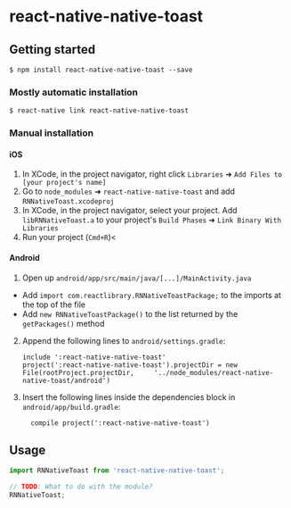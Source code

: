 
# react-native-native-toast

## Getting started

`$ npm install react-native-native-toast --save`

### Mostly automatic installation

`$ react-native link react-native-native-toast`

### Manual installation


#### iOS

1. In XCode, in the project navigator, right click `Libraries` ➜ `Add Files to [your project's name]`
2. Go to `node_modules` ➜ `react-native-native-toast` and add `RNNativeToast.xcodeproj`
3. In XCode, in the project navigator, select your project. Add `libRNNativeToast.a` to your project's `Build Phases` ➜ `Link Binary With Libraries`
4. Run your project (`Cmd+R`)<

#### Android

1. Open up `android/app/src/main/java/[...]/MainActivity.java`
  - Add `import com.reactlibrary.RNNativeToastPackage;` to the imports at the top of the file
  - Add `new RNNativeToastPackage()` to the list returned by the `getPackages()` method
2. Append the following lines to `android/settings.gradle`:
  	```
  	include ':react-native-native-toast'
  	project(':react-native-native-toast').projectDir = new File(rootProject.projectDir, 	'../node_modules/react-native-native-toast/android')
  	```
3. Insert the following lines inside the dependencies block in `android/app/build.gradle`:
  	```
      compile project(':react-native-native-toast')
  	```


## Usage
```javascript
import RNNativeToast from 'react-native-native-toast';

// TODO: What to do with the module?
RNNativeToast;
```
  